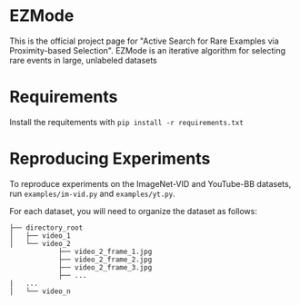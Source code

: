 # EZMode
This is the official project page for "Active Search for Rare Examples via Proximity-based Selection". EZMode is an iterative algorithm for selecting rare events in large, unlabeled datasets

# Requirements
Install the requitements with `pip install -r requirements.txt`

# Reproducing Experiments

To reproduce experiments on the ImageNet-VID and YouTube-BB datasets, run `examples/im-vid.py` and `examples/yt.py`.

For each dataset, you will need to organize the dataset as follows: 
```
├── directory_root
│   ├── video_1
│   └── video_2
			├── video_2_frame_1.jpg
			├── video_2_frame_2.jpg
			├── video_2_frame_3.jpg
			├── ...
|	...
│   └── video_n
```
